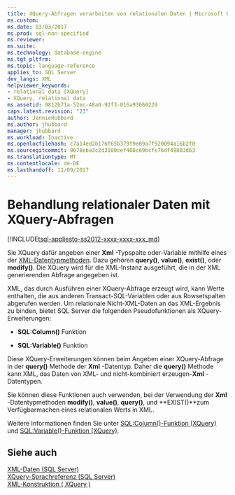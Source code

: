 ```yaml
---
title: XQuery-Abfragen verarbeiten von relationalen Daten | Microsoft Docs
ms.custom: 
ms.date: 03/03/2017
ms.prod: sql-non-specified
ms.reviewer: 
ms.suite: 
ms.technology: database-engine
ms.tgt_pltfrm: 
ms.topic: language-reference
applies_to: SQL Server
dev_langs: XML
helpviewer_keywords:
- relational data [XQuery]
- XQuery, relational data
ms.assetid: 9812b71a-52ec-48a0-92f3-016a93660229
caps.latest.revision: "23"
author: JennieHubbard
ms.author: jhubbard
manager: jhubbard
ms.workload: Inactive
ms.openlocfilehash: c7a14ed2b176f65b379f9e09a7f920094a16b2f0
ms.sourcegitcommit: 9678eba3c2d3100cef408c69bcfe76df49803d63
ms.translationtype: MT
ms.contentlocale: de-DE
ms.lasthandoff: 11/09/2017
---
```

# <a name="xqueries-handling-relational-data"></a>Behandlung relationaler Daten mit XQuery-Abfragen
[!INCLUDE[tsql-appliesto-ss2012-xxxx-xxxx-xxx_md](../includes/tsql-appliesto-ss2012-xxxx-xxxx-xxx-md.md)]

  Sie XQuery dafür angeben einer **Xml** -Typspalte oder-Variable mithilfe eines der [XML-Datentypmethoden](../t-sql/xml/xml-data-type-methods.md). Dazu gehören **query()**, **value()**, **exist()**, oder **modify()**. Die XQuery wird für die XML-Instanz ausgeführt, die in der XML generierenden Abfrage angegeben ist.  
  
 XML, das durch Ausführen einer XQuery-Abfrage erzeugt wird, kann Werte enthalten, die aus anderen Transact-SQL-Variablen oder aus Rowsetspalten abgerufen werden. Um relationale Nicht-XML-Daten an das XML-Ergebnis zu binden, bietet SQL Server die folgenden Pseudofunktionen als XQuery-Erweiterungen:  
  
-   **SQL:Column()** Funktion  
  
-   **SQL:Variable()** Funktion  
  
 Diese XQuery-Erweiterungen können beim Angeben einer XQuery-Abfrage in der **query()** Methode der **Xml** -Datentyp. Daher die **query()** Methode kann XML, das Daten von XML- und nicht-kombiniert erzeugen-**Xml** -Datentypen.  
  
 Sie können diese Funktionen auch verwenden, bei der Verwendung der **Xml** -Datentypmethoden **modify()**, **value()**, **query()**, und  **EXIST()**zum Verfügbarmachen eines relationalen Werts in XML.  
  
 Weitere Informationen finden Sie unter [SQL:Column()-Funktion (XQuery)](../xquery/xquery-extension-functions-sql-column.md) und [SQL:Variable()-Funktion (XQuery)](../xquery/xquery-extension-functions-sql-variable.md).  
  
## <a name="see-also"></a>Siehe auch  
 [XML-Daten &#40;SQL Server&#41;](../relational-databases/xml/xml-data-sql-server.md)   
 [XQuery-Sprachreferenz &#40;SQL Server&#41;](../xquery/xquery-language-reference-sql-server.md)   
 [XML-Konstruktion &#40; XQuery &#41;](../xquery/xml-construction-xquery.md)  
  
  
